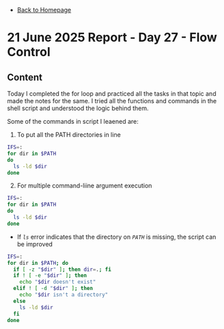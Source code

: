 - [Back to Homepage](/README.md)

# 21 June 2025 Report - Day 27 - Flow Control

## Content

Today I completed the for loop and practiced all the tasks in that topic and made the notes for the same. I tried all the functions and commands in the shell script and understood the logic behind them.

Some of the commands in script I leaened are:

1. To put all the PATH directories in line

```bash
IFS=:
for dir in $PATH
do
  ls -ld $dir
done
```

2. For multiple command-liine argument execution

```bash
IFS=:
for dir in $PATH
do
  ls -ld $dir
done
```

- If _`ls`_ error indicates that the directory on _`PATH`_ is missing, the script can be improved

```bash
IFS=:
for dir in $PATH; do
  if [ -z "$dir" ]; then dir=.; fi
  if ! [ -e "$dir" ]; then
    echo "$dir doesn't exist"
  elif ! [ -d "$dir" ]; then
    echo "$dir isn't a directory"
  else
    ls -ld $dir
  fi
done
```
